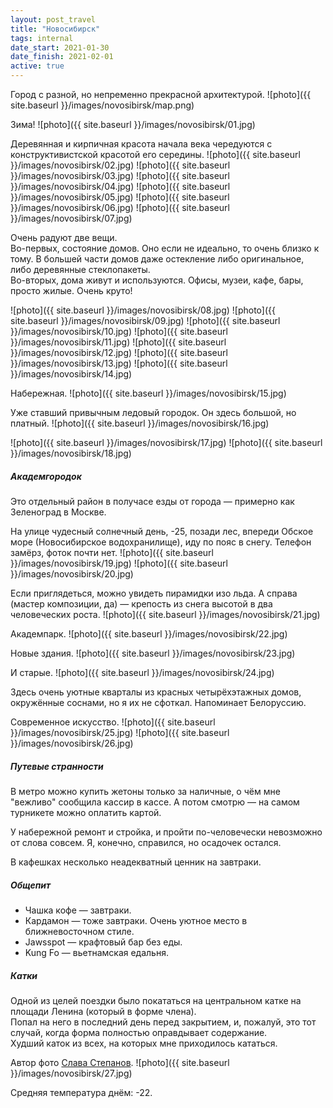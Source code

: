 ```yaml
---
layout: post_travel
title: "Новосибирск"
tags: internal
date_start: 2021-01-30
date_finish: 2021-02-01
active: true
---
```


Город с разной, но непременно прекрасной архитектурой.
![photo]({{ site.baseurl }}/images/novosibirsk/map.png)

Зима!
![photo]({{ site.baseurl }}/images/novosibirsk/01.jpg)

Деревянная и кирпичная красота начала века чередуются с конструктивистской красотой его середины.
![photo]({{ site.baseurl }}/images/novosibirsk/02.jpg)
![photo]({{ site.baseurl }}/images/novosibirsk/03.jpg)
![photo]({{ site.baseurl }}/images/novosibirsk/04.jpg)
![photo]({{ site.baseurl }}/images/novosibirsk/05.jpg)
![photo]({{ site.baseurl }}/images/novosibirsk/06.jpg)
![photo]({{ site.baseurl }}/images/novosibirsk/07.jpg)

Очень радуют две вещи.  
Во-первых, состояние домов. Оно если не идеально, то очень близко к тому. В большей части домов даже остекление либо оригинальное, либо деревянные стеклопакеты.  
Во-вторых, дома живут и используются. Офисы, музеи, кафе, бары, просто жилые. Очень круто!

![photo]({{ site.baseurl }}/images/novosibirsk/08.jpg)
![photo]({{ site.baseurl }}/images/novosibirsk/09.jpg)
![photo]({{ site.baseurl }}/images/novosibirsk/10.jpg)
![photo]({{ site.baseurl }}/images/novosibirsk/11.jpg)
![photo]({{ site.baseurl }}/images/novosibirsk/12.jpg)
![photo]({{ site.baseurl }}/images/novosibirsk/13.jpg)
![photo]({{ site.baseurl }}/images/novosibirsk/14.jpg)

Набережная.
![photo]({{ site.baseurl }}/images/novosibirsk/15.jpg)

Уже ставший привычным ледовый городок. Он здесь большой, но платный.
![photo]({{ site.baseurl }}/images/novosibirsk/16.jpg)

![photo]({{ site.baseurl }}/images/novosibirsk/17.jpg)
![photo]({{ site.baseurl }}/images/novosibirsk/18.jpg)

##### Академгородок
Это отдельный район в получасе езды от города — примерно как Зеленоград в Москве.

На улице чудесный солнечный день, -25, позади лес, впереди Обское море (Новосибирское водохранилище), иду по пояс в снегу. Телефон замёрз, фоток почти нет.
![photo]({{ site.baseurl }}/images/novosibirsk/19.jpg)
![photo]({{ site.baseurl }}/images/novosibirsk/20.jpg)

Если приглядеться, можно увидеть пирамидки изо льда. А справа (мастер композиции, да) — крепость из снега высотой в два человеческих роста.
![photo]({{ site.baseurl }}/images/novosibirsk/21.jpg)

Академпарк.
![photo]({{ site.baseurl }}/images/novosibirsk/22.jpg)

Новые здания.
![photo]({{ site.baseurl }}/images/novosibirsk/23.jpg)

И старые.
![photo]({{ site.baseurl }}/images/novosibirsk/24.jpg)

Здесь очень уютные кварталы из красных четырёхэтажных домов, окружённые соснами, но я их не сфоткал. Напоминает Белоруссию.

Современное искусство.
![photo]({{ site.baseurl }}/images/novosibirsk/25.jpg)
![photo]({{ site.baseurl }}/images/novosibirsk/26.jpg)

##### Путевые странности

В метро можно купить жетоны только за наличные, о чём мне "вежливо" сообщила кассир в кассе. А потом смотрю — на самом турникете можно оплатить картой.

У набережной ремонт и стройка, и пройти по-человечески невозможно от слова совсем. Я, конечно, справился, но осадочек остался.

В кафешках несколько неадекватный ценник на завтраки.

##### Общепит

* Чашка кофе — завтраки.
* Кардамон — тоже завтраки. Очень уютное место в ближневосточном стиле.
* Jawsspot — крафтовый бар без еды.
* Kung Fo — вьетнамская едальня.

##### Катки

Одной из целей поездки было покататься на центральном катке на площади Ленина (который в форме члена).  
Попал на него в последний день перед закрытием, и, пожалуй, это тот случай, когда форма полностью оправдывает содержание.  
Худший каток из всех, на которых мне приходилось кататься.

Автор фото [Слава Степанов](https://www.facebook.com/gelionsk/posts/10222052863495472).
![photo]({{ site.baseurl }}/images/novosibirsk/27.jpg)

Средняя температура днём: -22.

